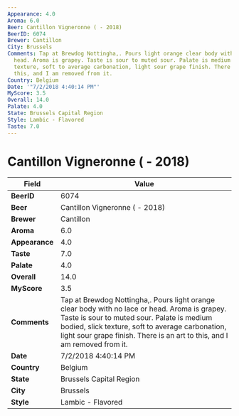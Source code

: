 ```yaml
---
Appearance: 4.0
Aroma: 6.0
Beer: Cantillon Vigneronne ( - 2018)
BeerID: 6074
Brewer: Cantillon
City: Brussels
Comments: Tap at Brewdog Nottingha,. Pours light orange clear body with no lace or
  head. Aroma is grapey. Taste is sour to muted sour. Palate is medium bodied, slick
  texture, soft to average carbonation, light sour grape finish. There is an art to
  this, and I am removed from it.
Country: Belgium
Date: '"7/2/2018 4:40:14 PM"'
MyScore: 3.5
Overall: 14.0
Palate: 4.0
State: Brussels Capital Region
Style: Lambic - Flavored
Taste: 7.0
---
```


# Cantillon Vigneronne ( - 2018)

| Field         | Value |
|---------------|-------|
| **BeerID** | 6074 |
| **Beer** | Cantillon Vigneronne ( - 2018) |
| **Brewer** | Cantillon |
| **Aroma** | 6.0 |
| **Appearance** | 4.0 |
| **Taste** | 7.0 |
| **Palate** | 4.0 |
| **Overall** | 14.0 |
| **MyScore** | 3.5 |
| **Comments** | Tap at Brewdog Nottingha,. Pours light orange clear body with no lace or head. Aroma is grapey. Taste is sour to muted sour. Palate is medium bodied, slick texture, soft to average carbonation, light sour grape finish. There is an art to this, and I am removed from it. |
| **Date** | 7/2/2018 4:40:14 PM |
| **Country** | Belgium |
| **State** | Brussels Capital Region |
| **City** | Brussels |
| **Style** | Lambic - Flavored |
